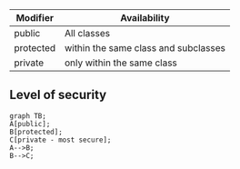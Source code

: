 | Modifier  | Availability                         |
| --------- | ------------------------------------ |
| public    | All classes                          |
| protected | within the same class and subclasses |
| private   | only within the same class           |

## Level of security

```mermaid
graph TB;
A[public];
B[protected];
C[private - most secure];
A-->B;
B-->C;
```
